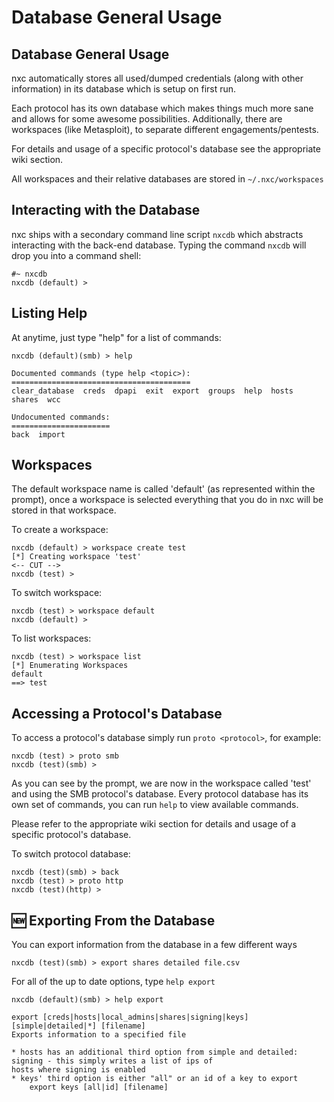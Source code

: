 # Database General Usage

## Database General Usage

nxc automatically stores all used/dumped credentials (along with other information) in its database which is setup on first run.

Each protocol has its own database which makes things much more sane and allows for some awesome possibilities. Additionally, there are workspaces (like Metasploit), to separate different engagements/pentests.

For details and usage of a specific protocol's database see the appropriate wiki section.

All workspaces and their relative databases are stored in `~/.nxc/workspaces`

## Interacting with the Database

nxc ships with a secondary command line script `nxcdb` which abstracts interacting with the back-end database. Typing the command `nxcdb` will drop you into a command shell:

```
#~ nxcdb
nxcdb (default) >
```

## Listing Help

At anytime, just type "help" for a list of commands:

```
nxcdb (default)(smb) > help

Documented commands (type help <topic>):
========================================
clear_database  creds  dpapi  exit  export  groups  help  hosts  shares  wcc

Undocumented commands:
======================
back  import
```

## Workspaces

The default workspace name is called 'default' (as represented within the prompt), once a workspace is selected everything that you do in nxc will be stored in that workspace.

To create a workspace:

```
nxcdb (default) > workspace create test
[*] Creating workspace 'test'
<-- CUT -->
nxcdb (test) >
```

To switch workspace:

```
nxcdb (test) > workspace default
nxcdb (default) >
```

To list workspaces:

```
nxcdb (test) > workspace list
[*] Enumerating Workspaces
default
==> test
```

## Accessing a Protocol's Database

To access a protocol's database simply run `proto <protocol>`, for example:

```
nxcdb (test) > proto smb
nxcdb (test)(smb) >
```

As you can see by the prompt, we are now in the workspace called 'test' and using the SMB protocol's database. Every protocol database has its own set of commands, you can run `help` to view available commands.

Please refer to the appropriate wiki section for details and usage of a specific protocol's database.

To switch protocol database:

```
nxcdb (test)(smb) > back
nxcdb (test) > proto http
nxcdb (test)(http) >
```

## :new: Exporting From the Database

You can export information from the database in a few different ways

```
nxcdb (test)(smb) > export shares detailed file.csv
```

For all of the up to date options, type `help export`

```
nxcdb (default)(smb) > help export

export [creds|hosts|local_admins|shares|signing|keys] [simple|detailed|*] [filename]
Exports information to a specified file

* hosts has an additional third option from simple and detailed: signing - this simply writes a list of ips of
hosts where signing is enabled
* keys' third option is either "all" or an id of a key to export
    export keys [all|id] [filename]
```
